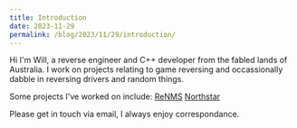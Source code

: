 ```yaml
---
title: Introduction
date: 2023-11-29
permalink: /blog/2023/11/29/introduction/
---
```


Hi I'm Will, a reverse engineer and C++ developer from the fabled lands of Australia. I work on projects relating to game reversing and occassionally dabble in reversing drivers and random things.

Some projects I've worked on include:
[ReNMS](https://github.com/VITALISED/renms)
[Northstar](https://github.com/R2Northstar)

Please get in touch via email, I always enjoy correspondance.

